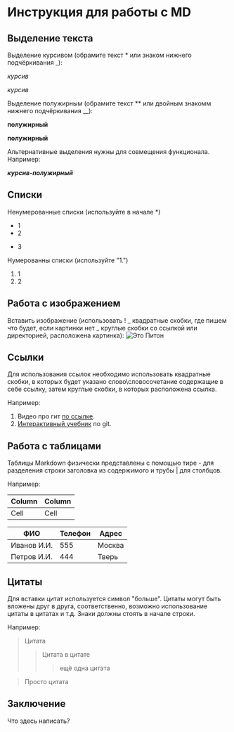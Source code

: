 # Инструкция для работы с MD

## Выделение текста

Выделение курсивом (обрамите текст * или знаком нижнего подчёркивания _):

_курсив_

*курсив*

Выделение полужирным (обрамите текст ** или двойным знакомм нижнего подчёркивания __):

__полужирный__

**полужирный**

Альтернативные выделения нужны для совмещения функционала.
Например:

_**курсив-полужирный**_

## Списки

Ненумерованные списки (используйте в начале *)
* 1
* 2
+ 3

Нумерованны списки (используйте "1.")
1. 1
2. 2

## Работа с изображением

Вставить изображение (использовать ! _ квадратные скобки, где пишем что будет, если картинки нет _ круглые скобки со ссылкой или директорией, расположена картинка):
![Это Питон](py.png)

## Ссылки

Для использования ссылок необходимо использовать квадратные скобки, в которых будет указано слово\словосочетание содержащие в себе ссылку, затем круглые скобки, в которых расположена ссылка.

Например:
1. Видео про гит [по ссылке](https://www.youtube.com/watch?v=SEvR78OhGtw&t=2200s).
2. [Интерактивный учебник](https://learngitbranching.js.org/?locale=ru_RU) по git.

## Работа с таблицами

Таблицы Markdown физически представлены с помощью тире - для разделения строки заголовка из содержимого и трубы | для столбцов.

Например:

Column | Column
------ | ------
Cell   | Cell  

ФИО | Телефон | Адрес
--- | ------- | -----
Иванов И.И. | 555 | Москва
Петров И.И. | 444 | Тверь

## Цитаты

Для вставки цитат используется символ "больше". Цитаты могут быть вложены друг в друга, соответственно, возможно использование цитаты в цитатах и т.д. Знаки должны стоять в начале строки.

Например:

> Цитата
>> Цитата в цитате
>>> ещё одна цитата

> Просто цитата

## Заключение

Что здесь написать?